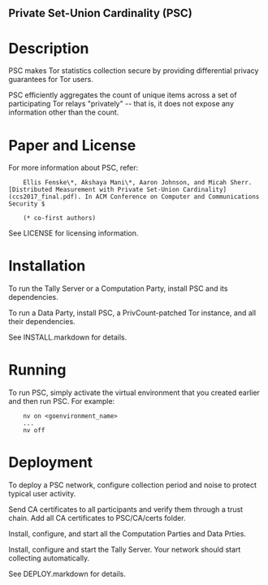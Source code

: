 ## Private Set-Union Cardinality (PSC)


# Description

PSC makes Tor statistics collection secure by providing differential privacy guarantees for Tor users.

PSC efficiently aggregates the count of unique items across a set of participating Tor relays "privately" -- that is, it does not expose any information other than the count.   


# Paper and License

For more information about PSC, refer:

```
    Ellis Fenske\*, Akshaya Mani\*, Aaron Johnson, and Micah Sherr. [Distributed Measurement with Private Set-Union Cardinality](ccs2017_final.pdf). In ACM Conference on Computer and Communications Security $

    (* co-first authors)
```

See LICENSE for licensing information.


# Installation

To run the Tally Server or a Computation Party, install PSC and its dependencies.

To run a Data Party, install PSC, a PrivCount-patched Tor instance, and all their dependencies.

See INSTALL.markdown for details.


# Running

To run PSC, simply activate the virtual environment that you created earlier and then run PSC. For example:

```
    nv on <goenvironment_name>
    ...
    nv off
```


# Deployment

To deploy a PSC network, configure collection period and noise to protect typical user activity.

Send CA certificates to all participants and verify them through a trust chain. Add all CA certificates to PSC/CA/certs folder.

Install, configure, and start all the Computation Parties and Data Prties.

Install, configure and start the Tally Server. Your network should start collecting automatically.

See DEPLOY.markdown for details.
